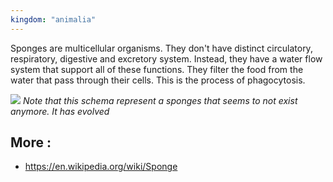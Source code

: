 ```yaml
---
kingdom: "animalia"
---
```


Sponges are multicellular organisms. They don't have distinct circulatory, respiratory, digestive and excretory system. Instead, they have a water flow system that support all of these functions. They filter the food from the water that pass through their cells. This is the process of phagocytosis. 

![](55255216-4517-42D5-BD68-3E55856C9421.png)
*Note that this schema represent a sponges that seems to not exist anymore. It has evolved*

## More :
- https://en.wikipedia.org/wiki/Sponge